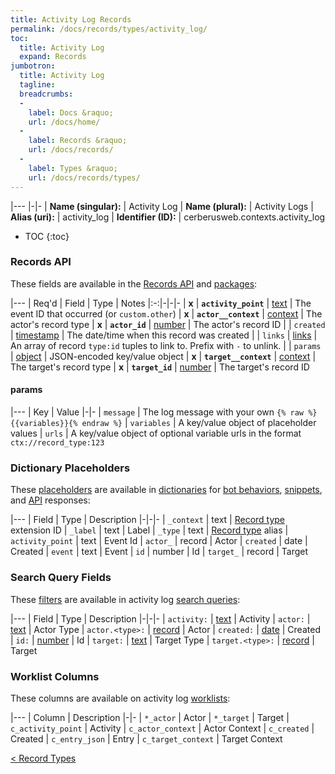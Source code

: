```yaml
---
title: Activity Log Records
permalink: /docs/records/types/activity_log/
toc:
  title: Activity Log
  expand: Records
jumbotron:
  title: Activity Log
  tagline: 
  breadcrumbs:
  -
    label: Docs &raquo;
    url: /docs/home/
  -
    label: Records &raquo;
    url: /docs/records/
  -
    label: Types &raquo;
    url: /docs/records/types/
---
```


|---
|-|-
| **Name (singular):** | Activity Log
| **Name (plural):** | Activity Logs
| **Alias (uri):** | activity_log
| **Identifier (ID):** | cerberusweb.contexts.activity_log

* TOC
{:toc}

### Records API

These fields are available in the [Records API](/docs/api/endpoints/records/) and [packages](/docs/packages/):

|---
| Req'd | Field | Type | Notes
|:-:|-|-|-
| **x** | **`activity_point`** | [text](/docs/records/fields/types/text/) | The event ID that occurred (or `custom.other`) 
| **x** | **`actor__context`** | [context](/docs/records/fields/types/context/) | The actor's record type 
| **x** | **`actor_id`** | [number](/docs/records/fields/types/number/) | The actor's record ID 
|   | `created` | [timestamp](/docs/records/fields/types/timestamp/) | The date/time when this record was created 
|   | `links` | [links](/docs/records/fields/types/links/) | An array of record `type:id` tuples to link to. Prefix with `-` to unlink. 
|   | `params` | [object](/docs/records/fields/types/object/) | JSON-encoded key/value object 
| **x** | **`target__context`** | [context](/docs/records/fields/types/context/) | The target's record type 
| **x** | **`target_id`** | [number](/docs/records/fields/types/number/) | The target's record ID 

#### params

|---
| Key | Value
|-|-
| `message` | The log message with your own `{% raw %}{{variables}}{% endraw %}`
| `variables` | A key/value object of placeholder values
| `urls` | A key/value object of optional variable urls in the format `ctx://record_type:123`

### Dictionary Placeholders

These [placeholders](/docs/bots/scripting/placeholders/) are available in [dictionaries](/docs/bots/behaviors/dictionaries/) for [bot behaviors](/docs/bots/behaviors/), [snippets](/docs/snippets/), and [API](/docs/api/) responses:

|---
| Field | Type | Description
|-|-|-
| `_context` | text | [Record type](/docs/records/types/) extension ID
| `_label` | text | Label
| `_type` | text | [Record type](/docs/records/types/) alias
| `activity_point` | text | Event Id
| `actor_` | record | Actor
| `created` | date | Created
| `event` | text | Event
| `id` | number | Id
| `target_` | record | Target
	
### Search Query Fields

These [filters](/docs/search/#filters) are available in activity log [search queries](/docs/search/):

|---
| Field | Type | Description
|-|-|-
| `activity:` | [text](/docs/search/#text) | Activity
| `actor:` | [text](/docs/search/#text) | Actor Type
| `actor.<type>:` | [record](/docs/search/#deep-search) | Actor
| `created:` | [date](/docs/search/#dates) | Created
| `id:` | [number](/docs/search/#numbers) | Id
| `target:` | [text](/docs/search/#text) | Target Type
| `target.<type>:` | [record](/docs/search/#deep-search) | Target
	
### Worklist Columns

These columns are available on activity log [worklists](/docs/worklists/):

|---
| Column | Description
|-|-
| `*_actor` | Actor
| `*_target` | Target
| `c_activity_point` | Activity
| `c_actor_context` | Actor Context
| `c_created` | Created
| `c_entry_json` | Entry
| `c_target_context` | Target Context

<div class="section-nav">
	<div class="left">
		<a href="/docs/records/types/" class="prev">&lt; Record Types</a>
	</div>
	<div class="right align-right">
	</div>
</div>
<div class="clear"></div>